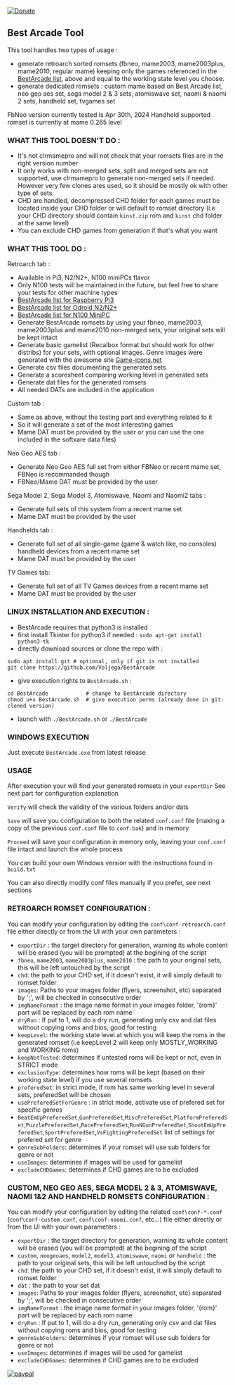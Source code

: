 [![Donate](https://img.shields.io/badge/Donate-PayPal-green.svg)](https://www.paypal.com/donate?hosted_button_id=LEAH843NKNG72)

## Best Arcade Tool

This tool handles two types of usage :
- generate retroarch sorted romsets (fbneo, mame2003, mame2003plus, mame2010, regular mame) keeping only the games referenced in the [BestArcade list](https://docs.google.com/spreadsheets/d/1S5qAI-TEl7wfqg6w9VNEwKciMGUtw40n9PS4xslkG3s/edit?usp=sharing), above and equal to the working state level you choose.
- generate dedicated romsets : custom mame based on Best Arcade list, neo geo aes set, sega model 2 & 3 sets, atomiswave set, naomi & naomi 2 sets, handheld set, tvgames set

FbNeo version currently tested is Apr 30th, 2024
Handheld supported romset is currently at mame 0.265 level

### WHAT THIS TOOL DOESN'T DO :
- It's not clrmamepro and will not check that your romsets files are in the right version number
- It only works with non-merged sets, split and merged sets are not supported, use clrmamepro to generate non-merged sets if needed. However very few clones ares used, so it should be mostly ok with other type of sets.
- CHD are handled, decompressed CHD folder for each games must be located inside your CHD folder or will default to romset directory (i.e your CHD directory should contain `kinst.zip` rom and `kinst` chd folder at the same level)
- You can exclude CHD games from generation if that's what you want

### WHAT THIS TOOL DO :

Retroarch tab :
- Available in Pi3, N2/N2+, N100 miniPCs flavor
- Only N100 tests will be maintained in the future, but feel free to share your tests for other machine types
- [BestArcade list for Raspberry Pi3](https://docs.google.com/spreadsheets/d/1S5qAI-TEl7wfqg6w9VNEwKciMGUtw40n9PS4xslkG3s/edit?usp=sharing)
- [BestArcade list for Odroid N2/N2+](https://docs.google.com/spreadsheets/d/1M4J1jIRgnoo5lVzYGYLGYm0_VPXfEiwUAl5XZ91ZsB8/edit?usp=sharing)
- [BestArcade list for N100 MiniPC](https://docs.google.com/spreadsheets/d/144LnHJMpPIIiknSP-TP1-i6jjxQqO_rLD-qtjVIdy20/edit?usp=sharing)  
- Generate BestArcade romsets by using your fbneo, mame2003, mame2003plus and mame2010 non-merged sets, your original sets will be kept intact
- Generate basic gamelist (Recalbox format but should work for other distribs) for your sets, with optional images. Genre images were generated with the awesome site [Game-icons.net](https://game-icons.net/)
- Generate csv files documenting the generated sets
- Generate a scoresheet comparing working level in generated sets
- Generate dat files for the generated romsets
- All needed DATs are included in the application

Custom tab :
- Same as above, without the testing part and everything related to it
- So it will generate a set of the most interesting games
- Mame DAT must be provided by the user or you can use the one included in the softxare data files)

Neo Geo AES tab :
- Generate Neo Geo AES full set from either FBNeo or recent mame set, FBNeo is recommanded though
- FBNeo/Mame DAT must be provided by the user

Sega Model 2, Sega Model 3, Atomiswave, Naomi and Naomi2 tabs :
- Generate full sets of this system from a recent mame set
- Mame DAT must be provided by the user

Handhelds tab :
- Generate full set of all single-game (game & watch like, no consoles) handheld devices from a recent mame set
- Mame DAT must be provided by the user

TV Games tab:
- Generate full set of all TV Games devices from a recent mame set
- Mame DAT must be provided by the user

### LINUX INSTALLATION AND EXECUTION :
- BestArcade requires that python3 is installed
- first install Tkinter for python3 if needed : `sudo apt-get install python3-tk`
- directly download sources or clone the repo with :
 ```
 sudo apt install git # optional, only if git is not installed
 git clone https://github.com/Voljega/BestArcade
 ```
- give execution rights to `BestArcade.sh` :
```
cd BestArcade            # change to BestArcade directory
chmod u+x BestArcade.sh  # give execution perms (already done in git-cloned version)
```
- launch with `./BestArcade.sh` or `./BestArcade`

### WINDOWS EXECUTION
Just execute `BestArcade.exe` from latest release

### USAGE
After execution your will find your generated romsets in your `exportDir`
See next part for configuration explanation

`Verify` will check the validity of the various folders and/or dats

`Save` will save you configuration to both the related `conf.conf` file (making a copy of the previous `conf.conf` file to `conf.bak`) and in memory

`Proceed` will save your configuration in memory only, leaving your `conf.conf` file intact and launch the whole process

You can build your own Windows version with the instructions found in `build.txt`

You can also directly modify conf files manually if you prefer, see next sections

### RETROARCH ROMSET CONFIGURATION :
You can modify your configuration by editing the `conf\conf-retroarch.conf` file either directly or from the UI with your own parameters :
- `exportDir` : the target directory for generation, warning its whole content will be erased (you will be prompted) at the begining of the script
- `fbneo`, `mame2003`, `mame2003plus`, `mame2010` : the path to your original sets, this will be left untouched by the script
- `chd`: the path to your CHD set, if it doesn't exist, it will simply default to romset folder
- `images`: Paths to your images folder (flyers, screenshot, etc) separated by ';', will be checked in consecutive order
- `imgNameFormat` : the image name format in your images folder, '{rom}' part will be replaced by each rom name
- `dryRun` : If put to 1, will do a dry run, generating only csv and dat files without copying roms and bios, good for testing
- `keepLevel`: the working state level at which you will keep the roms in the generated romset (i.e keepLevel 2 will keep only MOSTLY_WORKING and WORKING roms)
- `keepNotTested`: determines if untested roms will be kept or not, even in STRICT mode
- `exclusionType`: determines how roms will be kept (based on their working state level) if you use several romsets
- `preferedSet`: in strict mode, if rom has same working level in several sets, preferedSet will be chosen
- `usePreferedSetForGenre` : in strict mode, activate use of prefered set for specific genres
- `BeatEmUpPreferedSet`,`GunPreferedSet`,`MiscPreferedSet`,`PlatformPreferedSet`,`PuzzlePreferedSet`,`RacePreferedSet`,`RunNGunPreferedSet`,`ShootEmUpPreferedSet`,`SportPreferedSet`,`VsFightingPreferedSet` list of settings for prefered set for genre
- `genreSubFolders`: determines if your romset will use sub folders for genre or not
- `useImages`: determines if images will be used for gamelist
- `excludeCHDGames`: determines if CHD games are to be excluded

### CUSTOM, NEO GEO AES, SEGA MODEL 2 & 3, ATOMISWAVE, NAOMI 1&2 AND HANDHELD ROMSETS CONFIGURATION :
You can modify your configuration by editing the related `conf\conf-*.conf` (`conf\conf-custom.conf`, `conf\conf-naomi.conf`, etc...) file either directly or from the UI with your own parameters :
- `exportDir` : the target directory for generation, warning its whole content will be erased (you will be prompted) at the begining of the script
- `custom`, `neogeoaes`, `model2`, `model3`, `atomiswave`, `naomi` or `handheld` : the path to your original sets, this will be left untouched by the script
- `chd`: the path to your CHD set, if it doesn't exist, it will simply default to romset folder
- `dat` : the path to your set dat
- `images`: Paths to your images folder (flyers, screenshot, etc) separated by ';', will be checked in consecutive order
- `imgNameFormat` : the image name format in your images folder, '{rom}' part will be replaced by each rom name
- `dryRun` : If put to 1, will do a dry run, generating only csv and dat files without copying roms and bios, good for testing
- `genreSubFolders`: determines if your romset will use sub folders for genre or not
- `useImages`: determines if images will be used for gamelist
- `excludeCHDGames`: determines if CHD games are to be excluded

[![paypal](https://www.paypalobjects.com/en_US/i/btn/btn_donateCC_LG.gif)](https://www.paypal.com/donate?hosted_button_id=LEAH843NKNG72)